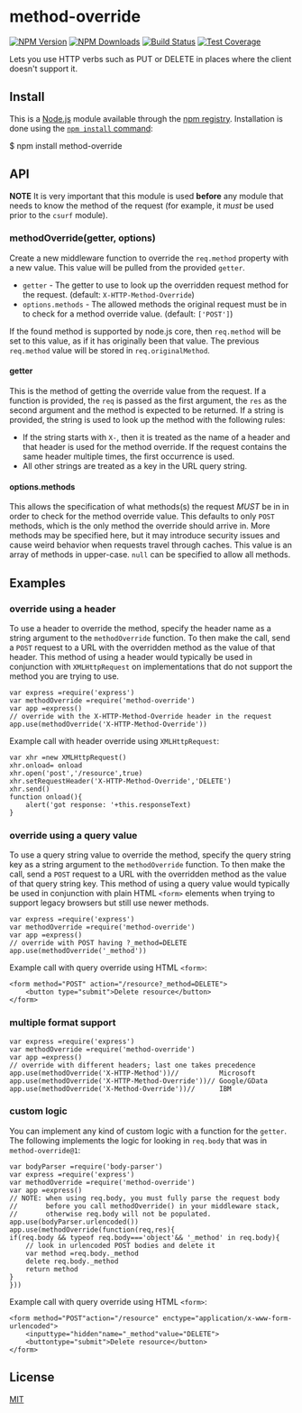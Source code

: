 [](#method-override)method-override
===================================

[![NPM Version](https://img.shields.io/npm/v/method-override.svg)](https://npmjs.org/package/method-override) [![NPM Downloads](https://img.shields.io/npm/dm/method-override.svg)](https://npmjs.org/package/method-override) [![Build Status](https://img.shields.io/travis/expressjs/method-override/master.svg)](https://travis-ci.org/expressjs/method-override) [![Test Coverage](https://img.shields.io/coveralls/expressjs/method-override/master.svg)](https://coveralls.io/r/expressjs/method-override?branch=master)

Lets you use HTTP verbs such as PUT or DELETE in places where the client doesn't support it.

[](#install)Install
-------------------

This is a [Node.js](https://nodejs.org/en/) module available through the [npm registry](https://www.npmjs.com/). Installation is done using the [`npm install` command](https://docs.npmjs.com/getting-started/installing-npm-packages-locally):

$ npm install method-override

[](#api)API
-----------

**NOTE** It is very important that this module is used **before** any module that needs to know the method of the request (for example, it _must_ be used prior to the `csurf` module).

### [](#methodoverridegetter-options)methodOverride(getter, options)

Create a new middleware function to override the `req.method` property with a new value. This value will be pulled from the provided `getter`.

*   `getter` - The getter to use to look up the overridden request method for the request. (default: `X-HTTP-Method-Override`)
*   `options.methods` - The allowed methods the original request must be in to check for a method override value. (default: `['POST']`)

If the found method is supported by node.js core, then `req.method` will be set to this value, as if it has originally been that value. The previous `req.method` value will be stored in `req.originalMethod`.

#### [](#getter)getter

This is the method of getting the override value from the request. If a function is provided, the `req` is passed as the first argument, the `res` as the second argument and the method is expected to be returned. If a string is provided, the string is used to look up the method with the following rules:

*   If the string starts with `X-`, then it is treated as the name of a header and that header is used for the method override. If the request contains the same header multiple times, the first occurrence is used.
*   All other strings are treated as a key in the URL query string.

#### [](#optionsmethods)options.methods

This allows the specification of what methods(s) the request _MUST_ be in in order to check for the method override value. This defaults to only `POST` methods, which is the only method the override should arrive in. More methods may be specified here, but it may introduce security issues and cause weird behavior when requests travel through caches. This value is an array of methods in upper-case. `null` can be specified to allow all methods.

[](#examples)Examples
---------------------

### [](#override-using-a-header)override using a header

To use a header to override the method, specify the header name as a string argument to the `methodOverride` function. To then make the call, send a `POST` request to a URL with the overridden method as the value of that header. This method of using a header would typically be used in conjunction with `XMLHttpRequest` on implementations that do not support the method you are trying to use.

	var express =require('express')
	var methodOverride =require('method-override')
	var app =express()
	// override with the X-HTTP-Method-Override header in the request
	app.use(methodOverride('X-HTTP-Method-Override'))

Example call with header override using `XMLHttpRequest`:

	var xhr =new XMLHttpRequest()
	xhr.onload= onload
	xhr.open('post','/resource',true)
	xhr.setRequestHeader('X-HTTP-Method-Override','DELETE')
	xhr.send()
	function onload(){
		alert('got response: '+this.responseText)
	}

### [](#override-using-a-query-value)override using a query value

To use a query string value to override the method, specify the query string key as a string argument to the `methodOverride` function. To then make the call, send a `POST` request to a URL with the overridden method as the value of that query string key. This method of using a query value would typically be used in conjunction with plain HTML `<form>` elements when trying to support legacy browsers but still use newer methods.

	var express =require('express')
	var methodOverride =require('method-override')
	var app =express()
	// override with POST having ?_method=DELETE
	app.use(methodOverride('_method'))

Example call with query override using HTML `<form>`:

	<form method="POST" action="/resource?_method=DELETE">
		<button type="submit">Delete resource</button>
	</form>

### [](#multiple-format-support)multiple format support

	var express =require('express')
	var methodOverride =require('method-override')
	var app =express()
	// override with different headers; last one takes precedence
	app.use(methodOverride('X-HTTP-Method'))//          Microsoft
	app.use(methodOverride('X-HTTP-Method-Override'))// Google/GData
	app.use(methodOverride('X-Method-Override'))//      IBM

### [](#custom-logic)custom logic

You can implement any kind of custom logic with a function for the `getter`. The following implements the logic for looking in `req.body` that was in `method-override@1`:

	var bodyParser =require('body-parser')
	var express =require('express')
	var methodOverride =require('method-override')
	var app =express()
	// NOTE: when using req.body, you must fully parse the request body
	//       before you call methodOverride() in your middleware stack,
	//       otherwise req.body will not be populated.
	app.use(bodyParser.urlencoded())
	app.use(methodOverride(function(req,res){
	if(req.body && typeof req.body==='object'&& '_method' in req.body){
		// look in urlencoded POST bodies and delete it
		var method =req.body._method
		delete req.body._method
		return method
	}
	}))

Example call with query override using HTML `<form>`:

<!-- enctype must be set to the type you will parse before methodOverride() -->

	<form method="POST"action="/resource" enctype="application/x-www-form-urlencoded">
		<inputtype="hidden"name="_method"value="DELETE">
		<buttontype="submit">Delete resource</button>
	</form>

[](#license)License
-------------------

[MIT](https://github.com/expressjs/method-override/blob/HEAD/LICENSE)